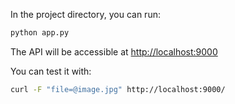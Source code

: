In the project directory, you can run:

```sh
python app.py
```

The API will be accessible at [http://localhost:9000](http://localhost:9000)

You can test it with:

```bash
curl -F "file=@image.jpg" http://localhost:9000/
```
